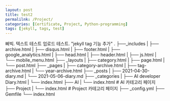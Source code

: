 ```yaml
---
layout: post
title: test2
permalilnk: /Project/
categories: [Certificate, Project, Python-programming]
tags: [jekyll, tags, test]
---
```


삐빅. 텍스트 테스트 업로드 테스트.
"jekyll tag 기능 추가"
.
├──_includes
|   ├── archive.html
|   ├── disqus.html
|   ├── footer.html
|   ├── google_analytics.html
|   ├── head.html
|   ├── header.html
|   ├── js.html
|   └── mobile_menu.html
├── _layouts
|   ├── category.html
|   ├── page.html
|   └── post.html
├── _pages
|   ├── category-archive.html
|   ├── tag-archive.html
|   └── year-archive.html
├── _posts
|   ├── 2021-04-30-diary.md
|   └── 2021-05-06-diary.md
├── _categories
|   ├── AI developer Diary.html
|   └── index.html
├── AI
|   └── index.html      # AI 카테고리 페이지
├── Project
|   └── index.html      # Project 카테고리 페이지
├── _config.yml
├── Gemfile
└── index.html

